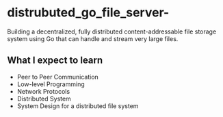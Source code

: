 # distrubuted_go_file_server-
Building a decentralized, fully distributed content-addressable file storage system using Go that can handle and stream very large files.

## What I expect to learn
- Peer to Peer Communication
- Low-level Programming
- Network Protocols
- Distributed System
- System Design for a distributed file system
